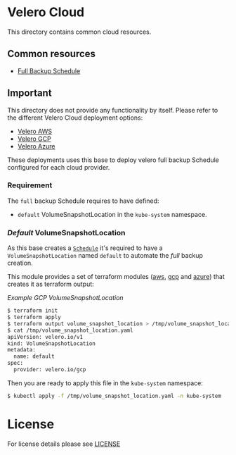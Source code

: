# Velero Cloud

This directory contains common cloud resources.

## Common resources

- [Full Backup Schedule](./default.yml)

## Important

This directory does not provide any functionality by itself. Please refer to the different Velero Cloud deployment
options:

- [Velero AWS](../velero-aws/README.md)
- [Velero GCP](../velero-gcp/README.md)
- [Velero Azure](../velero-azure/README.md)

These deployments uses this base to deploy velero full backup Schedule configured for each cloud provider.

### Requirement

The `full` backup Schedule requires to have defined:

- `default` VolumeSnapshotLocation in the `kube-system` namespace.

### *Default* VolumeSnapshotLocation

As this base creates a [`Schedule`](./default.yml) it's required to have a `VolumeSnapshotLocation`
named `default` to automate the *full* backup creation.

This module provides a set of terraform modules ([aws](../../../modules/aws-velero), [gcp](../../../modules/gcp-velero)
and [azure](../../../modules/azure-velero)) that creates it as terraform output:


*Example GCP VolumeSnapshotLocation*

```bash
$ terraform init
$ terraform apply
$ terraform output volume_snapshot_location > /tmp/volume_snapshot_location.yaml
$ cat /tmp/volume_snapshot_location.yaml
apiVersion: velero.io/v1
kind: VolumeSnapshotLocation
metadata:
  name: default
spec:
  provider: velero.io/gcp
```

Then you are ready to apply this file in the `kube-system` namespace:

```bash
$ kubectl apply -f /tmp/volume_snapshot_location.yaml -n kube-system
```


# License 

For license details please see [LICENSE](../../../LICENSE)
